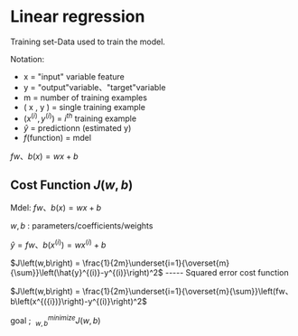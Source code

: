 # Linear regression

Training set-Data used to train the model.

Notation:

- x = "input" variable feature
- y = "output"variable、"target"variable
- m = number of training examples
- ( x , y ) = single training example
- $\left(x^{({i})},y^{({i})}\right)$ =  $i^{{th}}$ training example
- $\hat{y}$ = predictionn (estimated y)
- $f$(function) = mdel

$fw、b\left(x\right)=wx+b$

## Cost Function $J\left(w,b\right)$ 

Mdel:  $fw、b\left(x\right)=wx+b$

$w,b$ : parameters/coefficients/weights

$\hat{y} =fw、b\left(x^{({i})}\right)  = wx^{({i})}+b$ 

$J\left(w,b\right) =  \frac{1}{2m}\underset{i=1}{\overset{m}{\sum}}\left(\hat{y}^{(i)}-y^{(i)}\right)^2$  ----- Squared error cost function

$J\left(w,b\right) =  \frac{1}{2m}\underset{i=1}{\overset{m}{\sum}}\left(fw、b\left(x^{({i})}\right)-y^{(i)}\right)^2$  

goal ; $\ _{w,b}^{minimize}J\left(w,b\right)$ 

